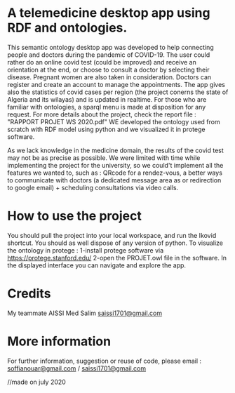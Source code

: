 # A telemedicine desktop app using RDF and ontologies.
This semantic ontology desktop app was developed to help connecting people and doctors during the pandemic of COVID-19. 
The user could rather do an online covid test (could be improved) and receive an orientation at the end, or choose to consult a doctor by selecting their disease. 
Pregnant women are also taken in consideration.
Doctors can register and create an account to manage the appointments.
The app gives also the statistics of covid cases per region (the project conerns the state of Algeria and its wilayas) and is updated in realtime.
For those who are familiar with ontologies, a sparql menu is made at disposition for any request.
For more details about the project, check the report file : "RAPPORT PROJET WS 2020.pdf"
WE developed the ontology used from scratch with RDF model using python and we visualized it in protege software.

As we lack knowledge in the medicine domain, the results of the covid test may not be as precise as possible. 
We were limited with time while implementing the project for the university, so we could't implement all the features we wanted to, such as : QRcode for a rendez-vous, a better ways to communicate with doctors (a dedicated message area as or redirection to google email) + scheduling consultations via video calls.

# How to use the project
You should pull the project into your local workspace, and run the Ikovid shortcut. 
You should as well dispose of any version of python. 
To visualize the ontology in protege :
    1-install protege software via https://protege.stanford.edu/
    2-open the PROJET.owl file in the software.
In the displayed interface you can navigate and explore the app.

# Credits
My teammate AISSI Med Salim saissi1701@gmail.com

# More information
For further information, suggestion or reuse of code, please email : soffianouar@gmail.com / saissi1701@gmail.com

//made on july 2020
 
